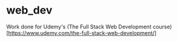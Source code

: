 # web_dev
Work done for Udemy's (The Full Stack Web Development course)[https://www.udemy.com/the-full-stack-web-development/]